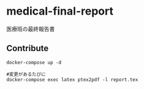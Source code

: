 # medical-final-report
医療班の最終報告書


## Contribute
```
docker-compose up -d

#変更があるたびに
docker-compose exec latex ptex2pdf -l report.tex
```
